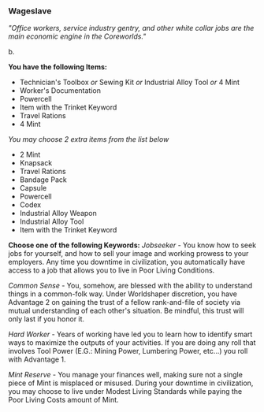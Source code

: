 ### Wageslave
_"Office workers, service industry gentry, and other white collar jobs are the main economic engine in the Coreworlds."_

b.

__You have the following Items:__
- Technician's Toolbox *or* Sewing Kit *or* Industrial Alloy Tool *or* 4 Mint
- Worker's Documentation
- Powercell
- Item with the Trinket Keyword
- Travel Rations
- 4 Mint

_You may choose 2 extra items from the list below_
- 2 Mint
- Knapsack
- Travel Rations
- Bandage Pack
- Capsule
- Powercell
- Codex
- Industrial Alloy Weapon
- Industrial Alloy Tool
- Item with the Trinket Keyword


__Choose one of the following Keywords:__
*Jobseeker* - You know how to seek jobs for yourself, and how to sell your image and working prowess to your employers. Any time you downtime in civilization, you automatically have access to a job that allows you to live in Poor Living Conditions.

*Common Sense* - You, somehow, are blessed with the ability to understand things in a common-folk way. Under Worldshaper discretion, you have Advantage 2 on gaining the trust of a fellow rank-and-file of society via mutual understanding of each other's situation. Be mindful, this trust will only last if you honor it.

*Hard Worker* - Years of working have led you to learn how to identify smart ways to maximize the outputs of your activities. If you are doing any roll that involves Tool Power (E.G.: Mining Power, Lumbering Power, etc...) you roll with Advantage 1.

*Mint Reserve* - You manage your finances well, making sure not a single piece of Mint is misplaced or misused. During your downtime in civilization, you may choose to live under Modest Living Standards while paying the Poor Living Costs amount of Mint.